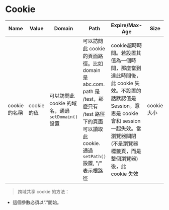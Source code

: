 # Cookie

| Name | Value | Domain | Path | Expire/Max-Age | Size | HTTP | Secure | SameSite |
| ------ | ------ | ------ | ------ | ------ | ------ | ------ | ------ | ------ |
| cookie 的名稱 | cookie 的值 | 可以訪問此 cookie 的域名，通過 `setDomain()` 設置 | 可以訪問此 cookie 的頁面路徑。比如 domain 是 abc.com. path 是 /test，那麼只有 /test 路徑下的頁面可以讀取此 cookie. 通過 `setPath()` 設置, "/" 表示根路徑 | cookie超時時間。若設置其值為一個時間，那麼當到達此時間後，此 cookie 失效。不設置的話默認值是 Session，意思是 cookie 會和 session 一起失效。當瀏覽器關閉(不是瀏覽器標籤頁，而是整個瀏覽器)後，此 cookie 失效 | cookie 大小 | cookie 的 `http only` 屬性。若此屬性為 true，則只有在 http 請求頭中會帶有此 cookie 的信息，而不能通過 document.cookie 來訪問此 cookie | 是否只能通過 https 來傳遞此條 cookie |  |

> 跨域共享 cookie 的方法：
- 這個參數必須以“.”開始。

